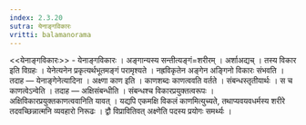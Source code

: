 ```yaml
---
index: 2.3.20
sutra: येनाङ्गविकारः
vritti: balamanorama
---
```


<<येनाङ्गविकारः>> - येनाङ्गविकारः । अङ्गान्यस्य सन्तीत्यङ्गं=शरीरम् । अर्शाअद्यच् । तस्य विकार इति विग्रहः । येनेत्यनेन प्रकृत्यर्थभूतमङ्गं परामृश्यते । नह्रविकृतेन अङ्गेन अङ्गिनो विकारः संभवति । तदाह — येनाङ्गेनेत्यादिना । अक्ष्णा काण इति । काणशब्दः काणत्ववति वर्तते । संबन्धस्तृतीयार्थः । स च काणत्वेऽन्वेति । तदाह — अक्षिसंबन्धीति । संबन्धश्च विकारप्रयुक्तत्वरूपः । अक्षिविकारप्रयुक्तकाणत्ववानिति यावत् । यद्यपि एकमक्षि विकलं काणमित्युच्यते, तथाप्यवयवधर्मस्य शरीरे तदवच्छिन्नात्मनि व्यवहारो निरूढः । द्वौ विप्रावितिवत् अक्ष्णेति पदस्य प्रयोगः समर्थ्यः ।